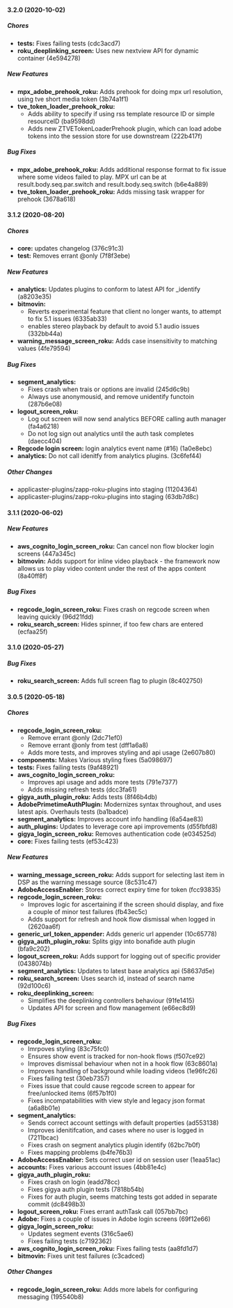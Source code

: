 #### 3.2.0 (2020-10-02)

##### Chores

* **tests:**  Fixes failing tests (cdc3acd7)
* **roku_deeplinking_screen:**  Uses new nextview API for dynamic container (4e594278)

##### New Features

* **mpx_adobe_prehook_roku:**  Adds prehook for doing mpx url resolution, using tve short media token (3b74a1f1)
* **tve_token_loader_prehook_roku:**
  *  Adds ability to specify if using rss template resource ID or simple resourceID (ba9598dd)
  *  Adds new ZTVETokenLoaderPrehook plugin, which can load adobe tokens into the session store for use downstream (222b417f)

##### Bug Fixes

* **mpx_adobe_prehook_roku:**  Adds additional response format to fix issue where some videos failed to play. MPX url can be at result.body.seq.par.switch and result.body.seq.switch (b6e4a889)
* **tve_token_loader_prehook_roku:**  Adds missing task wrapper for prehook (3678a618)

#### 3.1.2 (2020-08-20)

##### Chores

* **core:**  updates changelog (376c91c3)
* **test:**  Removes errant @only (7f8f3ebe)

##### New Features

* **analytics:**  Updates plugins to conform to latest API for _identify (a8203e35)
* **bitmovin:**
  *  Reverts experimental feature that client no longer wants, to attempt to fix 5.1 issues (6335ab33)
  *  enables stereo playback by default to avoid 5.1 audio issues (332bb44a)
* **warning_message_screen_roku:**  Adds case insensitivity to matching values (4fe79594)

##### Bug Fixes

* **segment_analytics:**
  *  Fixes crash when trais or options are invalid (245d6c9b)
  *  Always use anonymousid, and remove unidentify functoin (287b6e08)
* **logout_screen_roku:**
  *  Log out screen will now send analytics BEFORE calling auth manager (fa4a6218)
  *  Do not log sign out analytics until the auth task completes (daecc404)
* **Regcode login screen:**  login analytics event name (#16) (1a0e8ebc)
* **analytics:**  Do not call idenitfy from analytics plugins. (3c6fef44)

##### Other Changes

* applicaster-plugins/zapp-roku-plugins into staging (11204364)
* applicaster-plugins/zapp-roku-plugins into staging (63db7d8c)

#### 3.1.1 (2020-06-02)

##### New Features

* **aws_cognito_login_screen_roku:**  Can cancel non flow blocker login screens (447a345c)
* **bitmovin:**  Adds support for inline video playback - the framework now allows us to play video content under the rest of the apps content (8a40ff8f)

##### Bug Fixes

* **regcode_login_screen_roku:**  Fixes crash on regcode screen when leaving quickly (96d21fdd)
* **roku_search_screen:**  Hides spinner, if too few chars are entered (ecfaa25f)

#### 3.1.0 (2020-05-27)

##### Bug Fixes

* **roku_search_screen:**  Adds full screen flag to plugin (8c402750)

#### 3.0.5 (2020-05-18)

##### Chores

* **regcode_login_screen_roku:**
  *  Remove errant @only (2dc71ef0)
  *  Remove errant @only from test (dff1a6a8)
  *  Adds more tests, and improves styling and api usage (2e607b80)
* **components:**  Makes Various styling fixes (5a098697)
* **tests:**  Fixes failing tests (9af48921)
* **aws_cognito_login_screen_roku:**
  *  Improves api usage and adds more tests (791e7377)
  *  Adds missing refresh tests (dcc3fa61)
* **gigya_auth_plugin_roku:**  Adds tests (8f46b4db)
* **AdobePrimetimeAuthPlugin:**  Modernizes syntax throughout, and uses latest apis. Overhauls tests (ba1badce)
* **segment_analytics:**  Improves account info handling (6a54ae83)
* **auth_plugins:**  Updates to leverage core api improvements (d55fbfd8)
* **gigya_login_screen_roku:**  Removes authentication code (e034525d)
* **core:**  Fixes failing tests (ef53c423)

##### New Features

* **warning_message_screen_roku:**  Adds support for selecting last item in DSP as the warning message source (8c531c47)
* **AdobeAccessEnabler:**  Stores correct expiry time for token (fcc93835)
* **regcode_login_screen_roku:**
  *  Improves logic for ascertaining if the screen should display, and fixe a couple of minor test failures (fb43ec5c)
  *  Adds support for refresh and hook flow dismissal when logged in (2620aa6f)
* **generic_url_token_appender:**  Adds generic url appender (10c65778)
* **gigya_auth_plugin_roku:**  Splits gigy into bonafide auth plugin (bfa9c202)
* **logout_screen_roku:**  Adds support for logging out of specific provider (0438074b)
* **segment_analytics:**  Updates to latest base analytics api (58637d5e)
* **roku_search_screen:**  Uses search id, instead of search name (92d100c6)
* **roku_deeplinking_screen:**
  *  Simplifies the deeplinking controllers behaviour (91fe1415)
  *  Updates API for screen and flow management (e66ec8d9)

##### Bug Fixes

* **regcode_login_screen_roku:**
  *  Imrpoves styling (83c75fc0)
  *  Ensures show event is tracked for non-hook flows (f507ce92)
  *  Improves dismissal behaviour when not in a hook flow (63c8601a)
  *  Improves handling of background while loading videos (1e96fc26)
  *  Fixes failing test (30eb7357)
  *  Fixes issue that could cause regcode screen to appear for free/unlocked items (6f57b1f0)
  *  Fixes incompatabilities with view style and legacy json format (a6a8b01e)
* **segment_analytics:**
  *  Sends correct account settings with default properties (ad553138)
  *  Improves idenitifcation, and cases where no user is logged in (7211bcac)
  *  Fixes crash on segment analytics plugin identify (62bc7b0f)
  *  Fixes mapping problems (b4fe76b3)
* **AdobeAccessEnabler:**  Sets correct user id on session user (1eaa51ac)
* **accounts:**  Fixes various account issues (4bb81e4c)
* **gigya_auth_plugin_roku:**
  *  Fixes crash on login (eadd78cc)
  *  Fixes gigya auth plugin tests (7818b54b)
  *  Fixes for auth plugin, seems matching tests got added in separate commit (dc8498b3)
* **logout_screen_roku:**  Fixes errant authTask call (057bb7bc)
* **Adobe:**  Fixes a couple of issues in Adobe login screens (69f12e66)
* **gigya_login_screen_roku:**
  *  Updates segment events (316c5ae6)
  *  Fixes failing tests (c7192362)
* **aws_cognito_login_screen_roku:**  Fixes failing tests (aa8fd1d7)
* **bitmovin:**  Fixes unit test failures (c3cadced)

##### Other Changes

* **regcode_login_screen_roku:**  Adds more labels for configuring messaging (195540b8)

